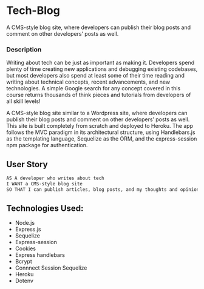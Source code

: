 # Tech-Blog
A CMS-style blog site, where developers can publish their blog posts and comment on other developers’ posts as well.

### Description

Writing about tech can be just as important as making it. Developers spend plenty of time creating new applications and debugging existing codebases, but most developers also spend at least some of their time reading and writing about technical concepts, recent advancements, and new technologies. A simple Google search for any concept covered in this course returns thousands of think pieces and tutorials from developers of all skill levels!

A CMS-style blog site similar to a Wordpress site, where developers can publish their blog posts and comment on other developers’ posts as well. This site is built completely from scratch and deployed to Heroku. The app follows the MVC paradigm in its architectural structure, using Handlebars.js as the templating language, Sequelize as the ORM, and the express-session npm package for authentication.

## User Story

```md
AS A developer who writes about tech
I WANT a CMS-style blog site
SO THAT I can publish articles, blog posts, and my thoughts and opinions
```

## Technologies Used:

- Node.js
- Express.js
- Sequelize
- Express-session
- Cookies
- Express handlebars
- Bcrypt
- Connnect Session Sequelize
- Heroku
- Dotenv